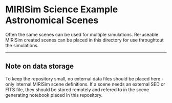 # MIRISim Science Example Astronomical Scenes

Often the same scenes can be used for multiple simulations.  Re-useable MIRISim created scenes can be placed in this directory for use
throughtout the simulations.

----
## Note on data storage 

To keep the repository small, no external data files should be placed here - only internal MIRISim scene definitions. If a scene
needs an external SED or FITS file, they should be stored remotely and refered to in the scene generating notebook placed in this repository.
